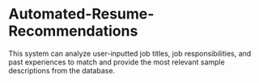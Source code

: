 # Automated-Resume-Recommendations
This system can analyze user-inputted job titles, job responsibilities, and past experiences to match and provide the most relevant sample descriptions from the database.
